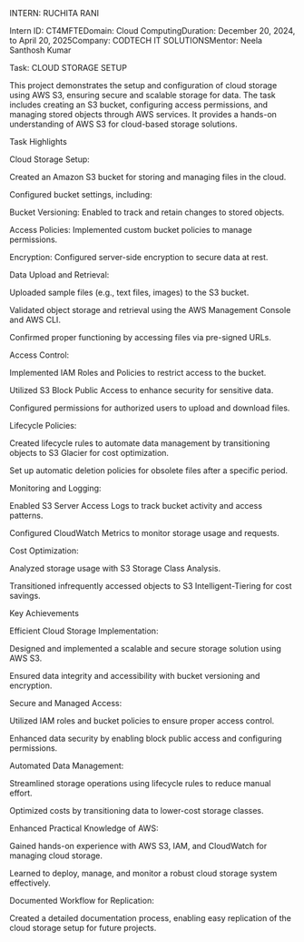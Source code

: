 INTERN: RUCHITA RANI

Intern ID: CT4MFTEDomain: Cloud ComputingDuration: December 20, 2024, to April 20, 2025Company: CODTECH IT SOLUTIONSMentor: Neela Santhosh Kumar

Task: CLOUD STORAGE SETUP

This project demonstrates the setup and configuration of cloud storage using AWS S3, ensuring secure and scalable storage for data. The task includes creating an S3 bucket, configuring access permissions, and managing stored objects through AWS services. It provides a hands-on understanding of AWS S3 for cloud-based storage solutions.

Task Highlights

Cloud Storage Setup:

Created an Amazon S3 bucket for storing and managing files in the cloud.

Configured bucket settings, including:

Bucket Versioning: Enabled to track and retain changes to stored objects.

Access Policies: Implemented custom bucket policies to manage permissions.

Encryption: Configured server-side encryption to secure data at rest.

Data Upload and Retrieval:

Uploaded sample files (e.g., text files, images) to the S3 bucket.

Validated object storage and retrieval using the AWS Management Console and AWS CLI.

Confirmed proper functioning by accessing files via pre-signed URLs.

Access Control:

Implemented IAM Roles and Policies to restrict access to the bucket.

Utilized S3 Block Public Access to enhance security for sensitive data.

Configured permissions for authorized users to upload and download files.

Lifecycle Policies:

Created lifecycle rules to automate data management by transitioning objects to S3 Glacier for cost optimization.

Set up automatic deletion policies for obsolete files after a specific period.

Monitoring and Logging:

Enabled S3 Server Access Logs to track bucket activity and access patterns.

Configured CloudWatch Metrics to monitor storage usage and requests.

Cost Optimization:

Analyzed storage usage with S3 Storage Class Analysis.

Transitioned infrequently accessed objects to S3 Intelligent-Tiering for cost savings.

Key Achievements

Efficient Cloud Storage Implementation:

Designed and implemented a scalable and secure storage solution using AWS S3.

Ensured data integrity and accessibility with bucket versioning and encryption.

Secure and Managed Access:

Utilized IAM roles and bucket policies to ensure proper access control.

Enhanced data security by enabling block public access and configuring permissions.

Automated Data Management:

Streamlined storage operations using lifecycle rules to reduce manual effort.

Optimized costs by transitioning data to lower-cost storage classes.

Enhanced Practical Knowledge of AWS:

Gained hands-on experience with AWS S3, IAM, and CloudWatch for managing cloud storage.

Learned to deploy, manage, and monitor a robust cloud storage system effectively.

Documented Workflow for Replication:

Created a detailed documentation process, enabling easy replication of the cloud storage setup for future projects.

